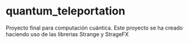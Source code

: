 # quantum_teleportation

Proyecto final para computación cuántica. Este proyecto se ha creado haciendo uso de las librerias Strange y StrageFX
